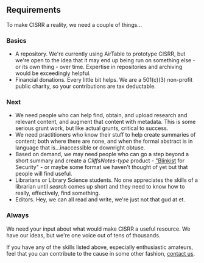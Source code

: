 ## Requirements

To make CISRR a reality, we need a couple of things...

### Basics

* A repository. We're currently using AirTable to prototype CISRR, but we're open to the idea that it may end up being run on something else - or its own thing - over time. Expertise in repositories and archiving would be exceedingly helpful.
* Financial donations. Every little bit helps. We are a 501(c)(3) non-profit public charity, so your contributions are tax deductable.

### Next

* We need people who can help find, obtain, and upload research and relevant content, and augment that content with metadata. This is some serious grunt work, but like actual grunts, critical to success.
* We need practitioners who know their stuff to help create summaries of content; both where there are none, and when the formal abstract is in language that is...inaccessible or downright obtuse.
* Based on demand, we may need people who can go a step beyond a short summary and create a *CliffsNotes-type* product - <a href="https://www.blinkist.com/">"Blinkist</a> for Security" - or maybe some format we haven't thought of yet but that people will find useful.
* Librarians or Library Science students. No one appreciates the skills of a librarian until <em>search</em> comes up short and they need to know how to really, effectively, find something.
* Editors. Hey, we can all read and write, we're just not that gud at et.

### Always

We need your input about what would make CISRR a useful resource. We have our ideas, but we're one voice out of tens of thousands.

If you have any of the skills listed above, especially enthusiastic amateurs, feel that you can contribute to the cause in some other fashion, [contact us](contact.md).
